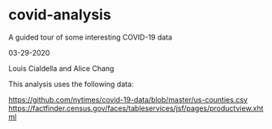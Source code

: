 # covid-analysis
A guided tour of some interesting COVID-19 data

03-29-2020

Louis Cialdella and Alice Chang

This analysis uses the following data:

https://github.com/nytimes/covid-19-data/blob/master/us-counties.csv
https://factfinder.census.gov/faces/tableservices/jsf/pages/productview.xhtml

